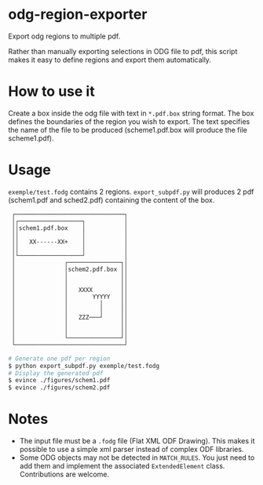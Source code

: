 # odg-region-exporter

Export odg regions to multiple pdf.

Rather than manually exporting selections in ODG file to pdf, this script makes it easy to define regions and export them automatically.

# How to use it

Create a box inside the odg file with text in `*.pdf.box` string format.
The box defines the boundaries of the region you wish to export.
The text specifies the name of the file to be produced (scheme1.pdf.box will produce the file scheme1.pdf).

# Usage

`exemple/test.fodg` contains 2 regions. `export_subpdf.py` will produces 2 pdf (schem1.pdf and sched2.pdf) containing the content of the box.
```
 ┌───────────────────────────────┐
 │┌──────────────────┐           │
 ││schem1.pdf.box    │           │
 ││                  │           │
 ││   XX------XX+    │           │
 ││                  │           │
 │└──────────────────┘           │
 │              ┌───────────────┐│
 │              │schem2.pdf.box ││
 │              │               ││
 │              │               ││
 │              │   XXXX        ││
 │              │       YYYYY   ││
 │              │         │     ││
 │              │         │     ││
 │              │   ZZZ───┘     ││
 │              │               ││
 │              │               ││
 │              └───────────────┘│
 └───────────────────────────────┘
```

```sh
# Generate one pdf per region
$ python export_subpdf.py exemple/test.fodg
# Display the generated pdf
$ evince ./figures/schem1.pdf
$ evince ./figures/schem2.pdf
```

# Notes

* The input file must be a `.fodg` file (Flat XML ODF Drawing). This makes it possible to use a simple xml parser instead of complex ODF libraries.
* Some ODG objects may not be detected in `MATCH_RULES`. You just need to add them and implement the associated `ExtendedElement` class. Contributions are welcome.


